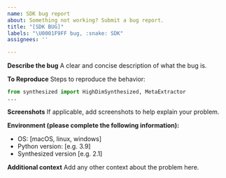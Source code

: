 ```yaml
---
name: SDK bug report
about: Something not working? Submit a bug report.
title: "[SDK BUG]"
labels: "\U0001F9FF bug, :snake: SDK"
assignees: ''

---
```


**Describe the bug**
A clear and concise description of what the bug is.

**To Reproduce**
Steps to reproduce the behavior:
```python
from synthesized import HighDimSynthesized, MetaExtractor
...
```

**Screenshots**
If applicable, add screenshots to help explain your problem.

**Environment (please complete the following information):**
 - OS: [macOS, linux, windows]
 - Python version: [e.g. 3.9]
 - Synthesized version [e.g. 2.1]

**Additional context**
Add any other context about the problem here.

